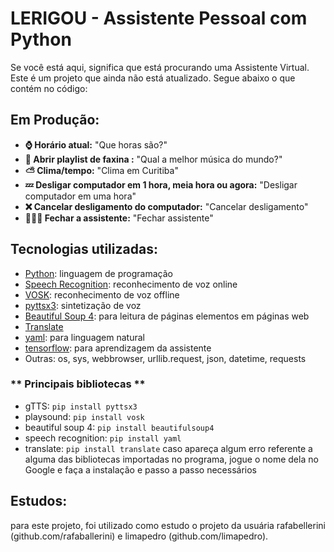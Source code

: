 # LERIGOU - Assistente Pessoal com Python

Se você está aqui, significa que está procurando uma Assistente Virtual. 
Este é um projeto que ainda não está atualizado. Segue abaixo o que contém no código:

## Em Produção:
* **⌚ Horário atual:** "Que horas são?"<br>
* **🧹 Abrir playlist de faxina :** "Qual a melhor música do mundo?"<br>
* **⛅ Clima/tempo:** "Clima em Curitiba"<br>
* **💤 Desligar computador em 1 hora, meia hora ou agora:** "Desligar computador em uma hora"<br>
* **❌ Cancelar desligamento do computador:** "Cancelar desligamento"<br>
* **🙋🏽‍♀️ Fechar a assistente:** "Fechar assistente"

## Tecnologias utilizadas:

* [Python](https://www.python.org/): linguagem de programação
* [Speech Recognition](https://pypi.org/project/SpeechRecognition/): reconhecimento de voz online
* [VOSK](https://pypi.org/project/vosk/): reconhecimento de voz offline
* [pyttsx3](https://pypi.org/project/pyttsx3/): sintetização de voz
* [Beautiful Soup 4](https://pypi.org/project/beautifulsoup4/): para leitura de páginas elementos em páginas web
* [Translate](https://pypi.org/project/translate/)
* [yaml](https://pypi.org/project/yaml/): para linguagem natural
* [tensorflow](https://pypi.org/project/yaml/tensorflow): para aprendizagem da assistente 
* Outras: os, sys, webbrowser, urllib.request, json, datetime, requests

### ** Principais bibliotecas **

* gTTS: `pip install pyttsx3`
* playsound: `pip install vosk`
* beautiful soup 4: `pip install beautifulsoup4`
* speech recognition: `pip install yaml`
* translate: `pip install translate`
caso apareça algum erro referente a alguma das bibliotecas importadas no programa, jogue o nome dela no Google e faça a instalação e passo a passo necessários

## Estudos:

para este projeto, foi utilizado como estudo o projeto da usuária rafabellerini (github.com/rafaballerini) e limapedro (github.com/limapedro).
